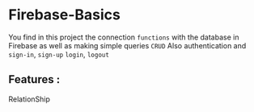 # Firebase-Basics
You find in this project the connection ``functions`` with the database in Firebase as well as making simple queries ``CRUD``
Also authentication and ``sign-in``, ``sign-up`` ``login``, ``logout``

## Features :
RelationShip
